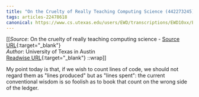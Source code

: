 ```yaml
---
title: "On the Cruelty of Really Teaching Computing Science (442273245)"
tags: articles-22478618
canonical: https://www.cs.utexas.edu/users/EWD/transcriptions/EWD10xx/EWD1036.html#
---
```


[[_Source_: On the cruelty of really teaching computing science - [Source URL](https://www.cs.utexas.edu/users/EWD/transcriptions/EWD10xx/EWD1036.html#){:target="_blank"}<br>
_Author_: University of Texas in Austin<br>
[Readwise URL](https://readwise.io/open/442273245){:target="_blank"}
::wrap]]

My point today is that, if we wish to count lines of code, we should not regard them as "lines produced" but as "lines spent": the current conventional wisdom is so foolish as to book that count on the wrong side of the ledger.
